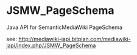 JSMW_PageSchema
===============

Java API for SemanticMediaWiki PageSchema

see:
http://mediawiki-japi.bitplan.com/mediawiki-japi/index.php/JSMW_PageSchema

